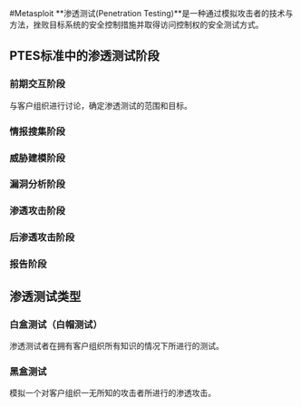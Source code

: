 #Metasploit
**渗透测试(Penetration Testing)**是一种通过模拟攻击者的技术与方法，挫败目标系统的安全控制措施并取得访问控制权的安全测试方式。
## PTES标准中的渗透测试阶段
### 前期交互阶段
与客户组织进行讨论，确定渗透测试的范围和目标。
### 情报搜集阶段
### 威胁建模阶段
### 漏洞分析阶段
### 渗透攻击阶段
### 后渗透攻击阶段
### 报告阶段
## 渗透测试类型
### 白盒测试（白帽测试）
渗透测试者在拥有客户组织所有知识的情况下所进行的测试。
### 黑盒测试
模拟一个对客户组织一无所知的攻击者所进行的渗透攻击。
